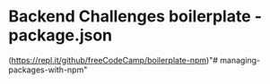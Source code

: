 # Backend Challenges boilerplate - package.json
(https://repl.it/github/freeCodeCamp/boilerplate-npm)"# managing-packages-with-npm" 
